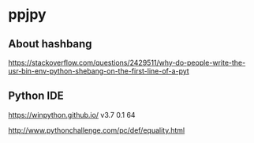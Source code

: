 # ppjpy  
## About hashbang  
https://stackoverflow.com/questions/2429511/why-do-people-write-the-usr-bin-env-python-shebang-on-the-first-line-of-a-pyt  
## Python IDE  
https://winpython.github.io/ v3.7 0.1 64


http://www.pythonchallenge.com/pc/def/equality.html
